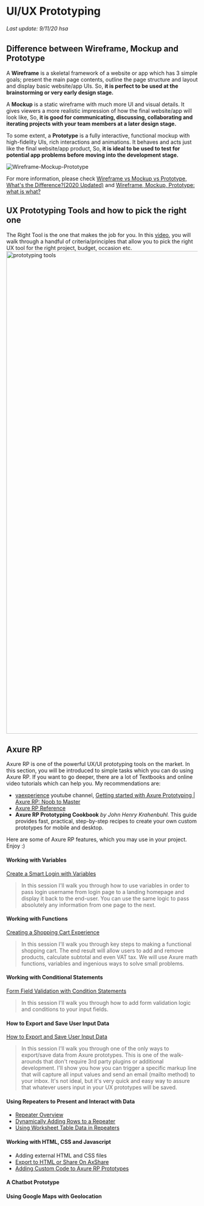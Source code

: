 # UI/UX Prototyping 
###### Last update: 9/11/20 hsa
## Difference between Wireframe, Mockup and Prototype
A **Wireframe** is a skeletal framework of a website or app which has 3 simple goals; present the main page contents, outline the page structure and layout and display basic website/app UIs. So, **it is perfect to be used at the brainstorming or very early design stage.**

A **Mockup** is a static wireframe with much more UI and visual details. It gives viewers a more realistic impression of how the final website/app will look like, So, **it is good for communicating, discussing, collaborating and iterating projects with your team members at a later design stage.**

To some extent, a **Prototype** is a fully interactive, functional mockup with high-fidelity UIs, rich interactions and animations. It behaves and acts just like the final website/app product, So, **it is ideal to be used to test for potential app problems before moving into the development stage.**

![Wireframe-Mockup-Prototype](https://user-images.githubusercontent.com/44829900/98550049-e0b27880-229b-11eb-97dd-e58e7e1e583d.jpg) 

For more information, please check [Wireframe vs Mockup vs Prototype, What's the Difference?(2020 Updated)](https://www.mockplus.com/blog/post/wireframe-mockup-prototype-selection-of-prototyping-tools) and [Wireframe, Mockup, Prototype: what is what?](https://uxplanet.org/wireframe-mockup-prototype-what-is-what-8cf2966e5a8b)

## UX Prototyping Tools and how to pick the right one 
The Right Tool is the one that makes the job for you. In this [video](https://youtu.be/J4XuVHffOUI), you will walk through a handful of criteria/principles that allow you to pick the right UX tool for the right project, budget, occasion etc. <img width="1267" alt="prototyping tools" src="https://user-images.githubusercontent.com/44829900/98557629-bca76500-22a4-11eb-8fc1-0ad78bd1f1ce.png">

## Axure RP
Axure RP is one of the powerful UX/UI prototyping tools on the market. In this section, you will be introduced to simple tasks which you can do using Axure RP. If you want to go deeper, there are a lot of Textbooks and online video tutorials which can help you. My recommendations are:
- [vaexperience](https://www.youtube.com/channel/UCMEQZDhP_k_YkFnwoCgT7SQ) youtube channel, [Getting started with Axure Prototyping | Axure RP: Noob to Master](https://www.youtube.com/watch?v=vzV2d2KxzWI&list=PLM2Dd2NIn2CrF2V-xQyZ_Nk3vQNUl2UCG)
- [Axure RP Reference](https://docs.axure.com/axure-rp/reference/getting-started-video/)
- **Axure RP Prototyping Cookbook** *by John Henry Krahenbuhl.* This guide provides fast, practical, step-by-step recipes to create your own custom prototypes for mobile and desktop. 

Here are some of Axure RP features, which you may use in your project. Enjoy :)
#### Working with Variables
[Create a Smart Login with Variables](https://youtu.be/kOLbbgCCY7k)
> In this session I'll walk you through how to use variables in order to pass login username from login page to a landing homepage and display it back to the end-user. You can use the same logic to pass absolutely any information from one page to the next.
#### Working with Functions
[Creating a Shopping Cart Experience](https://youtu.be/Wg-omH7EFAU)
> In this session I'll walk you through key steps to making a functional shopping cart. The end result will allow users to add and remove products, calculate subtotal and even VAT tax. We will use Axure math functions, variables and ingenious ways to solve small problems.
#### Working with Conditional Statements
[Form Field Validation with Condition Statements](https://youtu.be/IjOovDR3CrE)
> In this session I'll walk you through how to add form validation logic and conditions to your input fields.
#### How to Export and Save User Input Data
[How to Export and Save User Input Data](https://youtu.be/YuZfrajUhvc)
> In this session I'll walk you through one of the only ways to export/save data from Axure prototypes. This is one of the walk-arounds that don't require 3rd party plugins or additional development. I'll show you how you can trigger a specific markup line that will capture all input values and send an email (mailto method) to your inbox. It's not ideal, but it's very quick and easy way to assure that whatever users input in your UX prototypes will be saved.
#### Using Repeaters to Present and Interact with Data
- [Repeater Overview](https://fwd.axure.com/e2t/tc/VVSd-f8FltkxW14fBqk8XZGk8W3cF4jk4j35SZMZjDWt3p_97V1-WJV7CgWj9V6RWp18vm7b8VkfVn_2Y5RwlW72kRwq4Zzdt_W6GNq104R1xR9VvsZRQ7MgFVKW47Mmsn8nVCVXW3FB3tn2vzK6bW4m1Yyj36vz9gW7CvNY63n-rtbW50D-Fp82lKgZW1-T-t44DHJDWVm0Ymc4fH4QxW5H00fZ98b0j7W2CLBzs8Q0Z70VNtCj85YBB3LW8tF8133dkhDtW7RFHxY1nRV2XW7LKBgB866LL-W57DDF8168904W7BT4kX2NXCwDW2jdCJn1s5tFDW1yJw0S2qCWjQW2FhYTL2DQ6CmW48SyWg8MmscL3bnF1)
- [Dynamically Adding Rows to a Repeater](https://fwd.axure.com/e2t/tc/VVSd-f8FltkxW14fBqk8XZGk8W3cF4jk4j35SZMZjDWt3p_97V1-WJV7CgFYyW8YkNPH8n-rQ9W7612zw7tQyXkW2BVt567T6Hb0W84Sc961P9HH0W5y6K6f6xHRKFW2xPlGj6Db6KHM2v7q0jBrNHW6tRb263yMdwVW4_yQg41TYyNlW2NTN5_5HgSCCW7J_bT189pG5JF9fkvFtLfjhW5ThN8C8bdG1sN4sDLKGC45PPW5tl4yy8zLSmYW5w4NTV2299MxW4921X-2RtLH0VQdfNK19F4QsVKtss13C0MLkW1sfW1g8lfjT2W25HSB-79wpx1W77fjTF1qHk24W7gR2CJ8swf8XW2sRC5F75lBlv32fY1)
- [Using Worksheet Table Data in Repeaters](https://youtu.be/Cnvb1kt9oKk)
#### Working with HTML, CSS and Javascript
- Adding external HTML and CSS files
- [Export to HTML or Share On AxShare](https://youtu.be/CJhAOLE0iig)
- [Adding Custom Code to Axure RP Prototypes](https://docs.axure.com/axure-cloud/reference/plugins/)
#### A Chatbot Prototype
#### Using Google Maps with Geolocation
